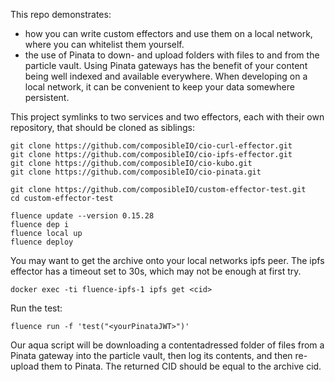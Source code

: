 This repo demonstrates: 

* how you can write custom effectors and use them on a local network, where you can whitelist them yourself. 
* the use of Pinata to down- and upload folders with files to and from the particle vault. Using Pinata gateways has the benefit of your content being well indexed and available everywhere. When developing on a local network, it can be convenient to keep your data somewhere persistent. 

This project symlinks to two services and two effectors, each with their own repository, that should be cloned as siblings: 

```
git clone https://github.com/composibleIO/cio-curl-effector.git
git clone https://github.com/composibleIO/cio-ipfs-effector.git
git clone https://github.com/composibleIO/cio-kubo.git
git clone https://github.com/composibleIO/cio-pinata.git

git clone https://github.com/composibleIO/custom-effector-test.git
cd custom-effector-test
```

```
fluence update --version 0.15.28
fluence dep i
fluence local up
fluence deploy
```

You may want to get the archive onto your local networks ipfs peer. The ipfs effector has a  timeout set to 30s, which may not be enough at first try. 

```
docker exec -ti fluence-ipfs-1 ipfs get <cid>
```

Run the test:

```
fluence run -f 'test("<yourPinataJWT>")'
```

Our aqua script will be downloading a contentadressed folder of files from a Pinata gateway into the particle vault, then log its contents, and then re-upload them to Pinata. The returned CID should be equal to the archive cid. 


